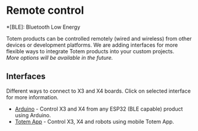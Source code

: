 # Remote control

*[BLE]: Bluetooth Low Energy

Totem products can be controlled remotely (wired and wireless) from other devices or development platforms. We are adding interfaces for more flexible ways to integrate Totem products into your custom projects.  
_More options will be available in the future._  

## Interfaces

Different ways to connect to X3 and X4 boards. Click on selected interface for more information.  

* [Arduino](arduino) - Control X3 and X4 from any ESP32 (BLE capable) product using Arduino.  
* [Totem App](app) - Control X3, X4 and robots using mobile Totem App.  
